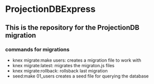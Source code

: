 # ProjectionDBExpress
## This is the repository for the ProjectionDB migration

### commands for migrations
- knex migrate:make users: creates a migration file to work with
- knex migrate:latest: migrates the migraton.js files
- knex migrate:rollback: rollsback last migration
- seed:make 01_users creates a seed file for querying the database
